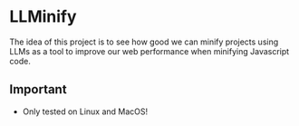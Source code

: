 # LLMinify

The idea of this project is to see how good we can minify projects using LLMs as a tool to improve our web performance when minifying Javascript code.

## Important

- Only tested on Linux and MacOS!
